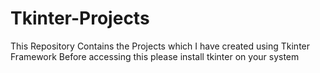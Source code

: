 # Tkinter-Projects
This Repository Contains the Projects which I have created using Tkinter Framework
Before accessing this please install tkinter on your system
